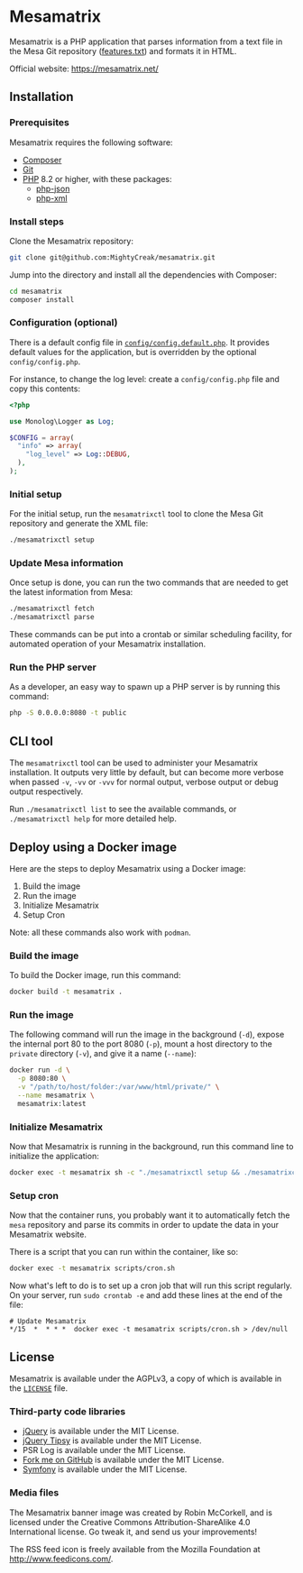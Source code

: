 # Mesamatrix

Mesamatrix is a PHP application that parses information from a text file in the
Mesa Git repository ([features.txt](https://gitlab.freedesktop.org/mesa/mesa/blob/main/docs/features.txt))
and formats it in HTML.

Official website: <https://mesamatrix.net/>

## Installation

### Prerequisites

Mesamatrix requires the following software:

* [Composer](https://getcomposer.org/)
* [Git](https://git-scm.com)
* [PHP](https://www.php.net/) 8.2 or higher, with these packages:
  * [php-json](https://www.php.net/manual/book.json.php)
  * [php-xml](https://www.php.net/manual/book.simplexml.php)

### Install steps

Clone the Mesamatrix repository:

```sh
git clone git@github.com:MightyCreak/mesamatrix.git
```

Jump into the directory and install all the dependencies with Composer:

```sh
cd mesamatrix
composer install
```

### Configuration (optional)

There is a default config file in [`config/config.default.php`](./config/config.default.php).
It provides default values for the application, but is overridden by the
optional `config/config.php`.

For instance, to change the log level: create a `config/config.php` file and
copy this contents:

```php
<?php

use Monolog\Logger as Log;

$CONFIG = array(
  "info" => array(
    "log_level" => Log::DEBUG,
  ),
);
```

### Initial setup

For the initial setup, run the `mesamatrixctl` tool to clone the Mesa Git
repository and generate the XML file:

```sh
./mesamatrixctl setup
```

### Update Mesa information

Once setup is done, you can run the two commands that are needed to get the
latest information from Mesa:

```sh
./mesamatrixctl fetch
./mesamatrixctl parse
```

These commands can be put into a crontab or similar scheduling facility, for
automated operation of your Mesamatrix installation.

### Run the PHP server

As a developer, an easy way to spawn up a PHP server is by running this
command:

```sh
php -S 0.0.0.0:8080 -t public
```

## CLI tool

The `mesamatrixctl` tool can be used to administer your Mesamatrix
installation. It outputs very little by default, but can become more verbose
when passed `-v`, `-vv` or `-vvv` for normal output, verbose output or debug
output respectively.

Run `./mesamatrixctl list` to see the available commands, or
`./mesamatrixctl help` for more detailed help.

## Deploy using a Docker image

Here are the steps to deploy Mesamatrix using a Docker image:

1. Build the image
2. Run the image
3. Initialize Mesamatrix
4. Setup Cron

Note: all these commands also work with `podman`.

### Build the image

To build the Docker image, run this command:

```sh
docker build -t mesamatrix .
```

### Run the image

The following command will run the image in the background (`-d`), expose the
internal port 80 to the port 8080 (`-p`), mount a host directory to the
`private` directory (`-v`), and give it a name (`--name`):

```sh
docker run -d \
  -p 8080:80 \
  -v "/path/to/host/folder:/var/www/html/private/" \
  --name mesamatrix \
  mesamatrix:latest
```

### Initialize Mesamatrix

Now that Mesamatrix is running in the background, run this command line to
initialize the application:

```sh
docker exec -t mesamatrix sh -c "./mesamatrixctl setup && ./mesamatrixctl parse"
```

### Setup cron

Now that the container runs, you probably want it to automatically fetch the
`mesa` repository and parse its commits in order to update the data in your
Mesamatrix website.

There is a script that you can run within the container, like so:

```sh
docker exec -t mesamatrix scripts/cron.sh
```

Now what's left to do is to set up a cron job that will run this script
regularly. On your server, run `sudo crontab -e` and add these lines at the end
of the file:

```cron
# Update Mesamatrix
*/15  *  * * *  docker exec -t mesamatrix scripts/cron.sh > /dev/null
```

## License

Mesamatrix is available under the AGPLv3, a copy of which is available in the
[`LICENSE`](./LICENSE) file.

### Third-party code libraries

* [jQuery](https://jquery.com/) is available under the MIT License.
* [jQuery Tipsy](http://onehackoranother.com/projects/jquery/tipsy/) is
  available under the MIT License.
* PSR Log is available under the MIT License.
* [Fork me on GitHub](https://simonwhitaker.github.io/github-fork-ribbon-css/)
  is available under the MIT License.
* [Symfony](https://symfony.com/) is available under the MIT License.

### Media files

The Mesamatrix banner image was created by Robin McCorkell, and is licensed
under the Creative Commons Attribution-ShareAlike 4.0 International license.
Go tweak it, and send us your improvements!

The RSS feed icon is freely available from the Mozilla Foundation at
<http://www.feedicons.com/>.

